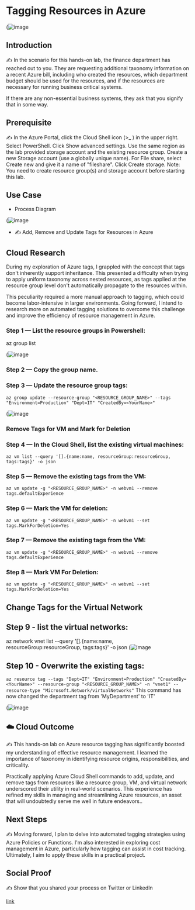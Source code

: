 
# Tagging Resources in Azure
(![image](https://github.com/RedwaanMax/Azure-Administrator/assets/130489929/3724c07f-e31a-4c94-bf49-959762284bfe)

## Introduction

✍️ In the scenario for this hands-on lab, the finance department has reached out to you. They are requesting additional taxonomy information on a recent Azure bill, including who created the resources, which department budget should be used for the resources, and if the resources are necessary for running business critical systems.

If there are any non-essential business systems, they ask that you signify that in some way.

## Prerequisite

✍️ In the Azure Portal, click the Cloud Shell icon (>_ ) in the upper right.
Select PowerShell.
Click Show advanced settings.
Use the same region as the lab provided storage account and the existing resource group. Create a new Storage account (use a globally unique name).
For File share, select Create new and give it a name of "fileshare".
Click Create storage.
Note: You need to create resource group(s) and storage account before starting this lab.

## Use Case

- Process Diagram

(![image](https://github.com/RedwaanMax/Azure-Administrator/assets/130489929/78113878-ff94-485a-8d70-25731f43cb3b)
- ✍️  Add, Remove and Update Tags for Resources in Azure

## Cloud Research

During my exploration of Azure tags, I grappled with the concept that tags don't inherently support inheritance. This presented a difficulty     when trying to apply uniform taxonomy across nested resources, as tags applied at the resource group level don't automatically propagate to the resources within.

This peculiarity required a more manual approach to tagging, which could become labor-intensive in larger environments. Going forward, I intend to research more on automated tagging solutions to overcome this challenge and improve the efficiency of resource management in Azure.

### Step 1 — List the resource groups in Powershell:
az group list

(![image](https://github.com/RedwaanMax/Azure-Administrator/assets/130489929/927ffe9e-9f0f-4ae9-a61f-a549bfb2c519)
### Step 2 — Copy the group name.


### Step 3 — Update the resource group tags:
`az group update --resource-group "<RESOURCE_GROUP_NAME>" --tags "Environment=Production" "Dept=IT" "CreatedBy=<YourName>"`

(![image](https://github.com/RedwaanMax/Azure-Administrator/assets/130489929/e8ea2d1f-97f3-4122-a42e-38af3d9b4c16)

### Remove Tags for VM and Mark for Deletion

### Step 4 — In the Cloud Shell, list the existing virtual machines:

`az vm list --query '[].{name:name, resourceGroup:resourceGroup, tags:tags}' -o json`




### Step 5 — Remove the existing tags from the VM:
`az vm update -g "<RESOURCE_GROUP_NAME>" -n webvm1 --remove tags.defaultExperience`


### Step 6 — Mark the VM for deletion:
`az vm update -g "<RESOURCE_GROUP_NAME>" -n webvm1 --set tags.MarkForDeletion=Yes`



### Step 7 — Remove the existing tags from the VM:
`az vm update -g "<RESOURCE_GROUP_NAME>" -n webvm1 --remove tags.defaultExperience`


### Step 8 — Mark VM For Deletion:
`az vm update -g "<RESOURCE_GROUP_NAME>" -n webvm1 --set tags.MarkForDeletion=Yes`

## Change Tags for the Virtual Network

## Step 9 - list the virtual networks:
az network vnet list --query '[].{name:name, resourceGroup:resourceGroup, tags:tags}' -o json
(![image](https://github.com/RedwaanMax/Azure-Administrator/assets/130489929/46862105-ec71-48e5-a1df-52810d4839c0)
## Step 10 - Overwrite the existing tags:
`az resource tag --tags "Dept=IT" "Environment=Production" "CreatedBy=<YourName>" --resource-group "<RESOURCE_GROUP_NAME>" -n "vnet1" --resource-type "Microsoft.Network/virtualNetworks"`
This command has now changed the department tag from 'MyDepartment' to 'IT'

(![image](https://github.com/RedwaanMax/Azure-Administrator/assets/130489929/bdaf20bf-fee8-4645-99de-a316baa2920e)

## ☁️ Cloud Outcome

✍️ This hands-on lab on Azure resource tagging has significantly boosted my understanding of effective resource management. I learned the importance of taxonomy in identifying resource origins, responsibilities, and criticality.

Practically applying Azure Cloud Shell commands to add, update, and remove tags from resources like a resource group, VM, and virtual network underscored their utility in real-world scenarios. This experience has refined my skills in managing and streamlining Azure resources, an asset that will undoubtedly serve me well in future endeavors..

## Next Steps

✍️ Moving forward, I plan to delve into automated tagging strategies using Azure Policies or Functions. I'm also interested in exploring cost management in Azure, particularly how tagging can assist in cost tracking. Ultimately, I aim to apply these skills in a practical project.

## Social Proof

✍️ Show that you shared your process on Twitter or LinkedIn

[link](link)
